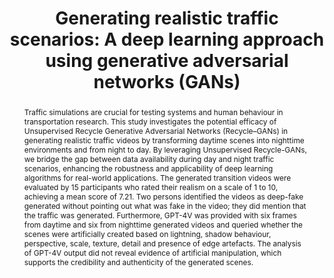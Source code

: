 ---
layout: publication
sitemap: false
title: "Generating realistic traffic scenarios: A deep learning approach using generative adversarial networks (GANs)"
authors: Alam, M. S., Martens, M. H., Bazilinskyy, P.
pdf: alam2025generating
image: alam2025generating.jpg
display: "Proceedings of International Conference on Human Interaction & Emerging Technologies: Artificial Intelligence & Future Applications (IHIET-AI). Malaga, Spain"
year: 2025
doi:
code: https://github.com/Shaadalam9/gans-traffic
suppmat: https://doi.org/10.4121/b43a5466-f12a-487d-9034-bcb75f3c8426
abstract: "Traffic simulations are crucial for testing systems and human behaviour in transportation research. This study investigates the potential efficacy of Unsupervised Recycle Generative Adversarial Networks (Recycle–GANs) in generating realistic traffic videos by transforming daytime scenes into nighttime environments and from night to day. By leveraging Unsupervised Recycle-GANs, we bridge the gap between data availability during day and night traffic scenarios, enhancing the robustness and applicability of deep learning algorithms for real-world applications. The generated transition videos were evaluated by 15 participants who rated their realism on a scale of 1 to 10, achieving a mean score of 7.21. Two persons identified the videos as deep-fake generated without pointing out what was fake in the video; they did mention that the traffic was generated. Furthermore, GPT-4V was provided with six frames from daytime and six from nighttime generated videos and queried whether the scenes were artificially created based on lightning, shadow behaviour, perspective, scale, texture, detail and presence of edge artefacts. The analysis of GPT-4V output did not reveal evidence of artificial manipulation, which supports the credibility and authenticity of the generated scenes."
---